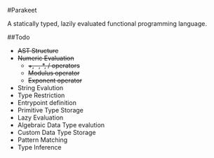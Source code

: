 #Parakeet

A statically typed, lazily evaluated functional programming language.

##Todo
* ~~AST Structure~~
* ~~Numeric Evaluation~~
    * ~~+, -, *, / operators~~
    * ~~Modulus operator~~
    * ~~Exponent operator~~
* String Evalution
* Type Restriction
* Entrypoint definition
* Primitive Type Storage
* Lazy Evaluation
* Algebraic Data Type evalution
* Custom Data Type Storage
* Pattern Matching
* Type Inference